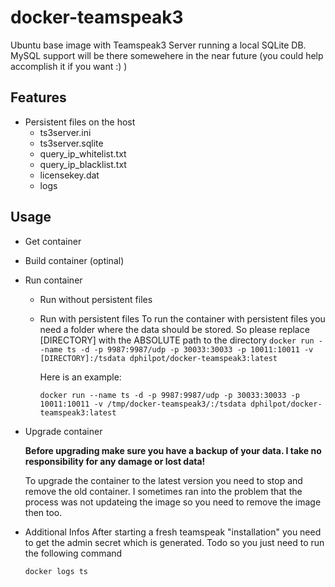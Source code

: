 # docker-teamspeak3

Ubuntu base image with Teamspeak3 Server running a local SQLite DB.
MySQL support will be there somewehere in the near future (you could help accomplish it if you want :) )

## Features
* Persistent files on the host
  * ts3server.ini
  * ts3server.sqlite
  * query_ip_whitelist.txt
  * query_ip_blacklist.txt
  * licensekey.dat
  * logs

## Usage
  * Get container

  * Build container (optinal)

  * Run container
    * Run without persistent files
    * Run with persistent files
      To run the container with persistent files you need a folder where the data should be stored.
      So please replace [DIRECTORY] with the ABSOLUTE path to the directory
      `docker run --name ts -d -p 9987:9987/udp -p 30033:30033 -p 10011:10011 -v [DIRECTORY]:/tsdata dphilpot/docker-teamspeak3:latest`

      Here is an example:

      `docker run --name ts -d -p 9987:9987/udp -p 30033:30033 -p 10011:10011 -v /tmp/docker-teamspeak3/:/tsdata dphilpot/docker-teamspeak3:latest`

  * Upgrade container

    **Before upgrading make sure you have a backup of your data. I take no responsibility for any damage or lost data!**

    To upgrade the container to the latest version you need to stop and remove the old container.
    I sometimes ran into the problem that the process was not updateing the image so you need to remove the image then too.

  * Additional Infos
    After starting a fresh teamspeak "installation" you need to get the admin secret which is generated.
    Todo so you just need to run the following command

    `docker logs ts`
